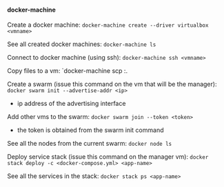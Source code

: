 #### docker-machine

Create a docker machine:
`docker-machine create --driver virtualbox <vmname>`

See all created docker machines:
`docker-machine ls`

Connect to docker machine (using ssh):
`docker-machine ssh <vmname>`

Copy files to a vm:
`docker-machine scp <filename> <vmname>:.

Create a swarm (issue this command on the vm that will be the manager):
`docker swarm init --advertise-addr <ip>`
- ip address of the advertising interface

Add other vms to the swarm:
`docker swarm join --token <token>`
- the token is obtained from the swarm init command

See all the nodes from the current swarm:
`docker node ls`

Deploy service stack (issue this command on the manager vm):
`docker stack deploy -c <docker-compose.yml> <app-name>`

See all the services in the stack:
`docker stack ps <app-name>`
